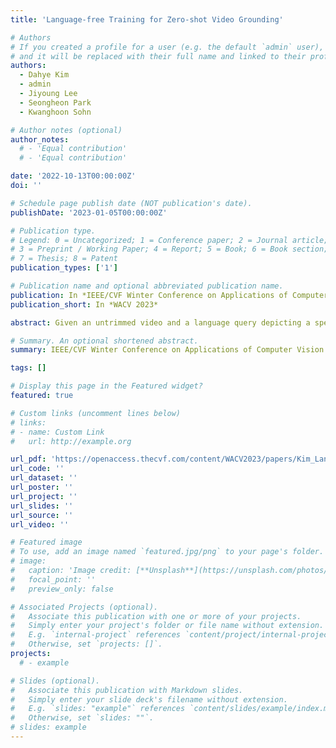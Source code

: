 ```yaml
---
title: 'Language-free Training for Zero-shot Video Grounding'

# Authors
# If you created a profile for a user (e.g. the default `admin` user), write the username (folder name) here
# and it will be replaced with their full name and linked to their profile.
authors:
  - Dahye Kim
  - admin
  - Jiyoung Lee
  - Seongheon Park
  - Kwanghoon Sohn

# Author notes (optional)
author_notes:
  # - 'Equal contribution'
  # - 'Equal contribution'

date: '2022-10-13T00:00:00Z'
doi: ''

# Schedule page publish date (NOT publication's date).
publishDate: '2023-01-05T00:00:00Z'

# Publication type.
# Legend: 0 = Uncategorized; 1 = Conference paper; 2 = Journal article;
# 3 = Preprint / Working Paper; 4 = Report; 5 = Book; 6 = Book section;
# 7 = Thesis; 8 = Patent
publication_types: ['1']

# Publication name and optional abbreviated publication name.
publication: In *IEEE/CVF Winter Conference on Applications of Computer Vision*
publication_short: In *WACV 2023*

abstract: Given an untrimmed video and a language query depicting a specific temporal moment in the video, video grounding aims to localize the time interval by understanding the text and video simultaneously. One of the most challenging issues is an extremely time- and cost-consuming annotation collection, including video captions in a natural language form and their corresponding temporal regions. In this paper, we present a simple yet novel training framework for video grounding in the zero-shot setting, which learns a network with only video data without any annotation. Inspired by the recent language-free paradigm, i.e. training without language data, we train the network without compelling the generation of fake (pseudo) text queries into a natural language form. Specifically, we propose a method for learning a video grounding model by selecting a temporal interval as a hypothetical correct answer and considering the visual feature selected by our method in the interval as a language feature, with the help of the well-aligned visual-language space of CLIP. Extensive experiments demonstrate the prominence of our language-free training framework, outperforming the existing zero-shot video grounding method and even several weakly-supervised approaches with large margins on two standard datasets.

# Summary. An optional shortened abstract.
summary: IEEE/CVF Winter Conference on Applications of Computer Vision (WACV) 2023

tags: []

# Display this page in the Featured widget?
featured: true

# Custom links (uncomment lines below)
# links:
# - name: Custom Link
#   url: http://example.org

url_pdf: 'https://openaccess.thecvf.com/content/WACV2023/papers/Kim_Language-Free_Training_for_Zero-Shot_Video_Grounding_WACV_2023_paper.pdf'
url_code: ''
url_dataset: ''
url_poster: ''
url_project: ''
url_slides: ''
url_source: ''
url_video: ''

# Featured image
# To use, add an image named `featured.jpg/png` to your page's folder.
# image:
#   caption: 'Image credit: [**Unsplash**](https://unsplash.com/photos/pLCdAaMFLTE)'
#   focal_point: ''
#   preview_only: false

# Associated Projects (optional).
#   Associate this publication with one or more of your projects.
#   Simply enter your project's folder or file name without extension.
#   E.g. `internal-project` references `content/project/internal-project/index.md`.
#   Otherwise, set `projects: []`.
projects:
  # - example

# Slides (optional).
#   Associate this publication with Markdown slides.
#   Simply enter your slide deck's filename without extension.
#   E.g. `slides: "example"` references `content/slides/example/index.md`.
#   Otherwise, set `slides: ""`.
# slides: example
---
```


<!-- {{% callout note %}}
Click the _Cite_ button above to demo the feature to enable visitors to import publication metadata into their reference management software.
{{% /callout %}} -->

<!-- {{% callout note %}}
Create your slides in Markdown - click the _Slides_ button to check out the example.
{{% /callout %}} -->

<!-- Supplementary notes can be added here, including [code, math, and images](https://wowchemy.com/docs/writing-markdown-latex/). -->
